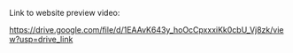 Link to website preview video:

https://drive.google.com/file/d/1EAAvK643y_hoOcCpxxxiKk0cbU_Vj8zk/view?usp=drive_link
